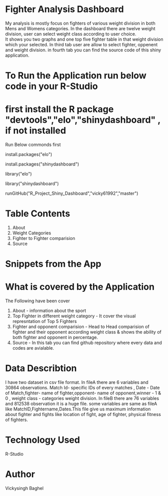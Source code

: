 # Fighter Analysis Dashboard

My analysis is mostly focus on fighters of various weight division in both Mens and Womens categories.
In the dashboard there are twelve weight division, user can select weight class according to user choice.  
It shows you two graphs and one top five fighter table in that weight division which your selected.
In third tab user are allow to select fighter, oppenent and weight division. in fourth tab you can find the source code of this shiny application.

# To Run the Application run below code in your R-Studio
 # first install the R package "devtools","elo","shinydashboard" , if not installed
 Run Below commonds first
 
 install.packages("elo")
 
 install.packages("shinydashboard")
 
 library("elo")
 
 library("shinydashboard")
 
 runGitHub("R_Project_Shiny_Dashboard","vicky61992","master")

# Table Contents
1. About
2. Weight Categories
3. Fighter to Fighter comparision
4. Source

# Snippets from the App






# What is covered by the Application
The Following have been cover 
1. About - information about the sport
2. Top Fighter in different weight category - It cover the visual represntation of Top 5 Fighters
3. Fighter and opponent comparision - Head to Head comparision of fighter and their opponent according weight class & shows the ability of both fighter and opponent in percentage.
4. Source - In this tab you can find github repository where every data and codes are avialable.



# Data Describtion 

I have two dataset in csv file format. In fileA there are 6 variables and 30864 observations. 
Match Id- specific IDs of every matches , Date - Date of Match,fighter- name of fighter,opponent- name of opponent,winner - 1 & 0 , weight class - categories weight division.
In fileB there are 76 variables and 812538 observation it is a huge file. some variables are same as fileA like MatchID,Fightername,Dates.This file give us maximum information about fighter and fights like location of fight, age of fighter, physical fitness of fighters.

# Technology Used

R-Studio



# Author
Vickysingh Baghel




